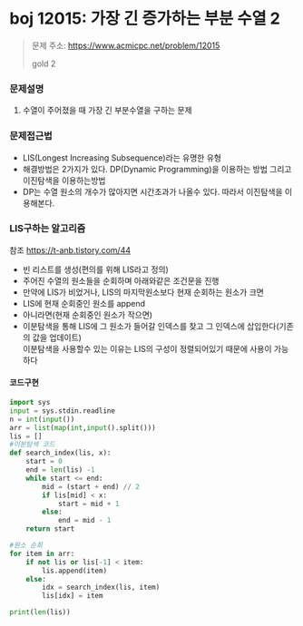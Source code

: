 # boj 12015: 가장 긴 증가하는 부분 수열 2 
> 문제 주소: https://www.acmicpc.net/problem/12015
> 
> gold 2

### 문제설명
1. 수열이 주어졌을 때 가장 긴 부분수열을 구하는 문제

### 문제접근법
- LIS(Longest Increasing Subsequence)라는 유명한 유형
- 해결방법은 2가지가 있다. DP(Dynamic Programming)을 이용하는 방법 그리고 이진탐색을 이용하는방법
- DP는 수열 원소의 개수가 많아지면 시간초과가 나올수 있다. 따라서 이진탐색을 이용해본다.

### LIS구하는 알고리즘
참조 https://t-anb.tistory.com/44
- 빈 리스트를 생성(편의를 위해 LIS라고 정의)
- 주어진 수열의 원소들을 순회하며 아래와같은 조건문을 진행
- 만약에 LIS가 비었거나, LIS의 마지막원소보다 현재 순회하는 원소가 크면
- LIS에 현재 순회중인 원소를 append
- 아니라면(현재 순회중인 원소가 작으면)
- 이분탐색을 통해 LIS에 그 원소가 들어갈 인덱스를 찾고 그 인덱스에 삽입한다(기존의 값을 업데이트)  
이분탐색을 사용할수 있는 이유는 LIS의 구성이 정렬되어있기 때문에 사용이 가능하다

#### 코드구현
``` python
import sys
input = sys.stdin.readline
n = int(input())
arr = list(map(int,input().split()))
lis = []
#이분탐색 코드
def search_index(lis, x):
    start = 0
    end = len(lis) -1
    while start <= end:
        mid = (start + end) // 2
        if lis[mid] < x:
            start = mid + 1
        else:
            end = mid - 1
    return start

#원소 순회
for item in arr:
    if not lis or lis[-1] < item:
        lis.append(item)
    else:
        idx = search_index(lis, item)
        lis[idx] = item

print(len(lis))

```